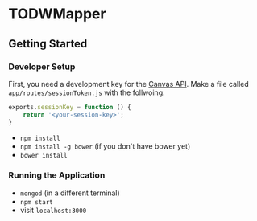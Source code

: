 # TODWMapper

## Getting Started

### Developer Setup

First, you need a development key for the [Canvas API](https://canvas.instructure.com/doc/api/index.html). Make a file called `app/routes/sessionToken.js` with the follwoing:
```javascript
exports.sessionKey = function () {
    return '<your-session-key>';
}
```

* `npm install`
* `npm install -g bower` (if you don't have bower yet)
* `bower install`

### Running the Application

* `mongod` (in a different terminal)
* `npm start`
* visit `localhost:3000`
